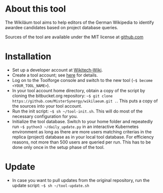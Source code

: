 About this tool
===============
The Wikiläum tool aims to help editors of the German Wikipedia to identify awardee candidates based on project database queries.

Sources of the tool are available under the MIT license at [github.com](https://github.com/MisterSynergy/wikilaeum.git)

Installation
============
*   Set up a developer account at [Wikitech-Wiki](https://wikitech.wikimedia.org).
*   Create a tool account; see [here](https://wikitech.wikimedia.org/wiki/Portal:Toolforge/Tool_Accounts) for details.
*   Log on to the Toolforge console and switch to the new tool (`~$ become <YOUR_TOOL_NAME>`).
*   In your tool account home directory, obtain a copy of the script by cloning the bitbucket.org repository: `~$ git clone https://github.com/MisterSynergy/wikilaeum.git .`. This puts a copy of the sources into your tool account.
*   Run the init script: `~$ sh ~/tool-init.sh`. This will do most of the necessary configuration for you.
*   Initialize the tool database. Switch to your home folder and repeatedly run `~$ python3 ~/daily_update.py` in an interactive Kubernetes environment as long as there are more users matching criterias in the replica (project) database as in your local tool database. For efficiency reasons, not more than 500 users are queried per run. This has to be done only once in the setup phase of the tool.

Update
=======
*   In case you want to pull updates from the original repository, run the update script: `~$ sh ~/tool-update.sh`